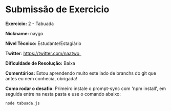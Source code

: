 # Submissão de Exercicio

**Exercicio:** 2 - Tabuada

**Nickname:** naygo

**Nível Técnico:** Estudante/Estagiário

**Twitter**: https://twitter.com/naatwo_

**Dificuldade de Resolução:** Baixa

**Comentários:** Estou aprendendo muito este lado de branchs do git que antes eu nem conhecia, obrigada!

**Como rodar o desafio**: Primeiro instale o prompt-sync com 'npm install', em seguida entre na nesta pasta e use o comando abaixo:
```bash
node tabuada.js
```